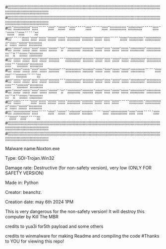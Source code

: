 #¦¦¦¦¦¦¦¦¦¦¦¦¦¦¦¦¦¦¦¦¦¦¦¦¦¦¦¦¦¦¦¦¦¦¦¦¦¦¦¦¦¦¦¦¦¦¦¦¦¦¦¦¦¦¦¦¦¦¦¦¦¦¦¦¦¦¦¦¦¦¦¦¦¦¦¦¦¦¦¦¦¦¦¦¦¦¦¦¦¦¦¦¦¦¦¦¦¦¦¦¦¦¦¦¦¦¦¦¦¦¦¦¦¦¦¦¦¦¦¦¦¦¦¦¦¦¦¦¦¦¦¦¦¦¦¦¦¦¦¦¦¦¦¦¦¦¦¦¦¦¦¦¦¦¦¦¦¦¦¦¦¦¦¦¦¦¦
#¦¦¦¦¦¦¦¦¦¦¦¦¦¦¦¦¦¦¦¦¦¦¦¦¦¦¦¦¦¦¦¦¦¦¦¦¦¦¦¦¦¦¦¦¦¦¦¦¦¦¦¦¦¦¦¦¦¦¦¦¦¦¦¦¦¦¦¦¦¦¦¦¦¦¦¦¦¦¦¦¦¦¦¦¦¦¦¦¦¦¦¦¦¦¦¦¦¦¦¦¦¦¦¦¦¦¦¦¦¦¦¦¦¦¦¦¦¦¦¦¦¦¦¦¦¦¦¦¦¦¦¦¦¦¦¦¦¦¦¦¦¦¦¦¦¦¦¦¦¦¦¦¦¦¦¦¦¦¦¦¦¦¦¦¦¦¦
#¦¦¦_¯¦¦¦¦¦¦¦¦¦¦¦¦¦¦_¯¦¦¦¦¦_¯_¯_¯_¯_¯¦¦¦¦¦_¯_¯¦¦¦¦¦¦_¯_¯¦¦¦¦¦_¯_¯_¯_¯_¯¦¦¦¦¦_¯_¯_¯_¯_¯¦¦¦¦¦_¯¦¦¦¦¦¦¦¦¦¦¦¦¦¦_¯¦¦¦¦¦¦¦¦¦¦¦¦_¯_¯_¯_¯_¯¦¦¦¦¦_¯_¯¦¦¦¦¦¦_¯_¯¦¦¦¦¦_¯_¯_¯_¯_¯¦¦¦
#¦¦¦_¯_¯_¯_¯_¯¦¦¦¦¦¦_¯¦¦¦¦¦_¯¦¦¦¦¦¦_¯¦¦¦¦¦¦¦_¯¦¦¦¦¦¦_¯¦¦¦¦¦¦¦¦¦¦¦_¯¦¦¦¦¦¦¦¦¦_¯¦¦¦¦¦¦_¯¦¦¦¦¦_¯_¯_¯_¯_¯¦¦¦¦¦¦_¯¦¦¦¦¦¦¦¦¦¦¦¦_¯¦¦¦¦¦¦¦¦¦¦¦¦¦¦¦_¯¦¦¦¦¦¦_¯¦¦¦¦¦¦¦_¯¦¦¦¦¦¦¦¦¦¦¦
#¦¦¦_¯¦¦¦¦¦¦_¯¦¦¦¦¦¦_¯¦¦¦¦¦_¯¦¦¦¦¦¦_¯¦¦¦¦¦¦¦_¯_¯¦¦_¯_¯¦¦¦¦¦¦¦¦¦¦¦_¯¦¦¦¦¦¦¦¦¦_¯¦¦¦¦¦¦_¯¦¦¦¦¦_¯¦¦¦¦¦¦_¯¦¦¦¦¦¦_¯¦¦¦¦¦¦¦¦¦¦¦¦_¯¦¦¦¦¦¦¦¦¦¦¦¦¦¦¦_¯_¯¦¦_¯_¯¦¦¦¦¦¦¦_¯¦¦¦¦¦¦¦¦¦¦¦
#¦¦¦_¯¦¦¦¦¦¦_¯¦¦¦¦¦¦_¯¦¦¦¦¦_¯¦¦¦¦¦¦_¯¦¦¦¦¦¦¦¦¦_¯_¯_¯¦¦¦¦¦¦¦¦¦¦¦¦¦_¯¦¦¦¦¦¦¦¦¦_¯¦¦¦¦¦¦_¯¦¦¦¦¦_¯¦¦¦¦¦¦_¯¦¦¦¦¦¦_¯¦¦¦¦¦¦¦¦¦¦¦¦_¯¦¦¦¦¦¦¦¦¦¦¦¦¦¦¦¦¦_¯_¯_¯¦¦¦¦¦¦¦¦¦_¯¦¦¦¦¦¦¦¦¦¦¦
#¦¦¦_¯¦¦¦¦¦¦_¯¦¦¦¦¦¦_¯¦¦¦¦¦_¯¦¦¦¦¦¦_¯¦¦¦¦¦¦¦¦¦_¯_¯_¯¦¦¦¦¦¦¦¦¦¦¦¦¦_¯¦¦¦¦¦¦¦¦¦_¯¦¦¦¦¦¦_¯¦¦¦¦¦_¯¦¦¦¦¦¦_¯¦¦¦¦¦¦_¯¦¦¦¦¦¦¦¦¦¦¦¦_¯_¯_¯_¯_¯¦¦¦¦¦¦¦¦¦_¯_¯_¯¦¦¦¦¦¦¦¦¦_¯_¯_¯_¯_¯¦¦¦
#¦¦¦_¯¦¦¦¦¦¦_¯¦¦¦¦¦¦_¯¦¦¦¦¦_¯¦¦¦¦¦¦_¯¦¦¦¦¦¦¦¦¦_¯_¯_¯¦¦¦¦¦¦¦¦¦¦¦¦¦_¯¦¦¦¦¦¦¦¦¦_¯¦¦¦¦¦¦_¯¦¦¦¦¦_¯¦¦¦¦¦¦_¯¦¦¦¦¦¦_¯¦¦¦¦¦¦¦¦¦¦¦¦_¯¦¦¦¦¦¦¦¦¦¦¦¦¦¦¦¦¦_¯_¯_¯¦¦¦¦¦¦¦¦¦_¯¦¦¦¦¦¦¦¦¦¦¦
#¦¦¦_¯¦¦¦¦¦¦_¯¦¦¦¦¦¦_¯¦¦¦¦¦_¯¦¦¦¦¦¦_¯¦¦¦¦¦¦¦_¯_¯¦¦_¯_¯¦¦¦¦¦¦¦¦¦¦¦_¯¦¦¦¦¦¦¦¦¦_¯¦¦¦¦¦¦_¯¦¦¦¦¦_¯¦¦¦¦¦¦_¯¦¦¦¦¦¦_¯¦¦¦¦¦¦¦¦¦¦¦¦_¯¦¦¦¦¦¦¦¦¦¦¦¦¦¦¦_¯_¯¦¦_¯_¯¦¦¦¦¦¦¦_¯¦¦¦¦¦¦¦¦¦¦¦
#¦¦¦_¯¦¦¦¦¦¦_¯_¯_¯_¯_¯¦¦¦¦¦_¯¦¦¦¦¦¦_¯¦¦¦¦¦¦¦_¯¦¦¦¦¦¦_¯¦¦¦¦¦¦¦¦¦¦¦_¯¦¦¦¦¦¦¦¦¦_¯¦¦¦¦¦¦_¯¦¦¦¦¦_¯¦¦¦¦¦¦_¯_¯_¯_¯_¯¦¦¦¦¦¦¦¦¦¦¦¦_¯¦¦¦¦¦¦¦¦¦¦¦¦¦¦¦_¯¦¦¦¦¦¦_¯¦¦¦¦¦¦¦_¯¦¦¦¦¦¦¦¦¦¦¦
#¦¦¦_¯¦¦¦¦¦¦¦¦¦¦¦¦¦¦_¯¦¦¦¦¦_¯_¯_¯_¯_¯¦¦¦¦¦_¯_¯¦¦¦¦¦¦_¯_¯¦¦¦¦¦¦¦¦¦_¯¦¦¦¦¦¦¦¦¦_¯_¯_¯_¯_¯¦¦¦¦¦_¯¦¦¦¦¦¦¦¦¦¦¦¦¦¦_¯¦¦¦¦¦_¯¦¦¦¦¦_¯_¯_¯_¯_¯¦¦¦¦¦_¯_¯¦¦¦¦¦¦_¯_¯¦¦¦¦¦_¯_¯_¯_¯_¯¦¦¦
#¦¦¦¦¦¦¦¦¦¦¦¦¦¦¦¦¦¦¦¦¦¦¦¦¦¦¦¦¦¦¦¦¦¦¦¦¦¦¦¦¦¦¦¦¦¦¦¦¦¦¦¦¦¦¦¦¦¦¦¦¦¦¦¦¦¦¦¦¦¦¦¦¦¦¦¦¦¦¦¦¦¦¦¦¦¦¦¦¦¦¦¦¦¦¦¦¦¦¦¦¦¦¦¦¦¦¦¦¦¦¦¦¦¦¦¦¦¦¦¦¦¦¦¦¦¦¦¦¦¦¦¦¦¦¦¦¦¦¦¦¦¦¦¦¦¦¦¦¦¦¦¦¦¦¦¦¦¦¦¦¦¦¦¦¦¦¦
#¦¦¦¦¦¦¦¦¦¦¦¦¦¦¦¦¦¦¦¦¦¦¦¦¦¦¦¦¦¦¦¦¦¦¦¦¦¦¦¦¦¦¦¦¦¦¦¦¦¦¦¦¦¦¦¦¦¦¦¦¦¦¦¦¦¦¦¦¦¦¦¦¦¦¦¦¦¦¦¦¦¦¦¦¦¦¦¦¦¦¦¦¦¦¦¦¦¦¦¦¦¦¦¦¦¦¦¦¦¦¦¦¦¦¦¦¦¦¦¦¦¦¦¦¦¦¦¦¦¦¦¦¦¦¦¦¦¦¦¦¦¦¦¦¦¦¦¦¦¦¦¦¦¦¦¦¦¦¦¦¦¦¦¦¦¦¦ 

Malware name:Noxton.exe

Type: GDI-Trojan.Win32

Damage rate: Destructive (for non-safety version), very low (ONLY FOR SAFETY VERSION)

Made in: Python

Creator: beanchz.

Creation date: may 6th 2024 1PM

This is very dangerous for the non-safety version! It will destroy this computer by Kill The MBR

credits to yua3i for5th payload and some others

credits to winmalware for making Readme and compiling  the code
#Thanks to YOU for viewing this repo!
